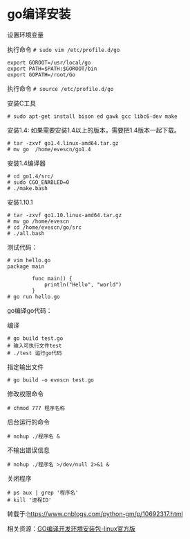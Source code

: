 # go编译安装 #

设置环境变量

执行命令 `# sudo vim /etc/profile.d/go`

    export GOROOT=/usr/local/go
    export PATH=$PATH:$GOROOT/bin
    export GOPATH=/root/Go

执行命令 `# source /etc/profile.d/go`

安装C工具

	# sudo apt-get install bison ed gawk gcc libc6-dev make

安装1.4: 如果需要安装1.4以上的版本，需要把1.4版本一起下载。

    # tar -zxvf go1.4.linux-amd64.tar.gz
    # mv go  /home/evescn/go1.4

安装1.4编译器

    # cd go1.4/src/
    # sudo CGO_ENABLED=0
    # ./make.bash

安装1.10.1

    # tar -zxvf go1.10.linux-amd64.tar.gz
    # mv go /home/evescn
    # cd /home/evescn/go/src
    # ./all.bash

测试代码：

```
# vim hello.go
package main
 
        func main() {
            println("Hello", "world")
        }
# go run hello.go
```

go编译go代码：

编译

	# go build test.go
	# 输入可执行文件test
	# ./test 运行go代码

指定输出文件

	# go build -o evescn test.go

修改权限命令

    # chmod 777 程序名称

后台运行的命令

	# nohup ./程序名 & 

不输出错误信息

	# nohup ./程序名 >/dev/null 2>&1 &

关闭程序

    # ps aux | grep '程序名'
    # kill '进程ID'

转载于:https://www.cnblogs.com/python-gm/p/10692317.html

相关资源：[GO编译开发环境安装包-linux官方版](https://download.csdn.net/download/songylwq/10778034?spm=1001.2101.3001.5697)